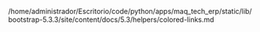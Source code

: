 /home/administrador/Escritorio/code/python/apps/maq_tech_erp/static/lib/bootstrap-5.3.3/site/content/docs/5.3/helpers/colored-links.md